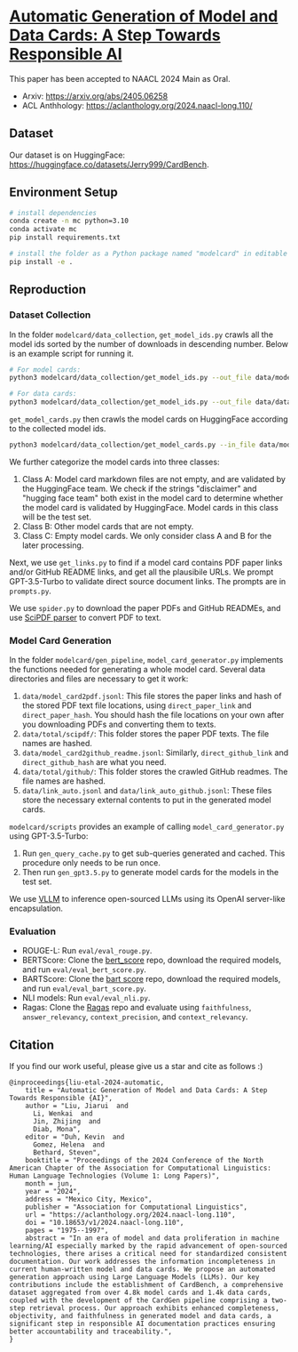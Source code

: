 # [Automatic Generation of Model and Data Cards: A Step Towards Responsible AI](https://arxiv.org/abs/2405.06258)

This paper has been accepted to NAACL 2024 Main as Oral.
- Arxiv: https://arxiv.org/abs/2405.06258
- ACL Anthhology: https://aclanthology.org/2024.naacl-long.110/

## Dataset

Our dataset is on HuggingFace: https://huggingface.co/datasets/Jerry999/CardBench.

## Environment Setup

```bash
# install dependencies
conda create -n mc python=3.10
conda activate mc
pip install requirements.txt

# install the folder as a Python package named "modelcard" in editable mode
pip install -e .
```

## Reproduction

### Dataset Collection

In the folder `modelcard/data_collection`, `get_model_ids.py` crawls all the model ids sorted by the number of downloads in descending number. Below is an example script for running it.

```bash
# For model cards:
python3 modelcard/data_collection/get_model_ids.py --out_file data/model_info.jsonl --type model --start_idx 0 --end_idx 50

# For data cards:
python3 modelcard/data_collection/get_model_ids.py --out_file data/dataset_info.jsonl --type dataset --start_idx 0 --end_idx 50
```

`get_model_cards.py` then crawls the model cards on HuggingFace according to the collected model ids.

```bash
python3 modelcard/data_collection/get_model_cards.py --in_file data/model_info.jsonl --out_dir data/model_cards/ 
```

We further categorize the model cards into three classes:
1. Class A: Model card markdown files are not empty, and are validated by the HuggingFace team. We check if the strings "disclaimer" and "hugging face team" both exist in the model card to determine whether the model card is validated by HuggingFace. Model cards in this class will be the test set.
2. Class B: Other model cards that are not empty.
3. Class C: Empty model cards. We only consider class A and B for the later processing.

Next, we use `get_links.py` to find if a model card contains PDF paper links and/or GitHub README links, and get all the plausibile URLs. We prompt GPT-3.5-Turbo to validate direct source document links. The prompts are in `prompts.py`.

We use `spider.py` to download the paper PDFs and GitHub READMEs, and use [SciPDF parser](https://github.com/titipata/scipdf_parser) to convert PDF to text.

### Model Card Generation

In the folder `modelcard/gen_pipeline`, `model_card_generator.py` implements the functions needed for generating a whole model card. Several data directories and files are necessary to get it work:
1. `data/model_card2pdf.jsonl`: This file stores the paper links and hash of the stored PDF text file locations, using `direct_paper_link` and `direct_paper_hash`. You should hash the file locations on your own after you downloading PDFs and converting them to texts.
2. `data/total/scipdf/`: This folder stores the paper PDF texts. The file names are hashed.
3. `data/model_card2github_readme.jsonl`: Similarly, `direct_github_link` and `direct_github_hash` are what you need.
4. `data/total/github/`: This folder stores the crawled GitHub readmes. The file names are hashed.
5. `data/link_auto.jsonl` and `data/link_auto_github.jsonl`: These files store the necessary external contents to put in the generated model cards.

`modelcard/scripts` provides an example of calling `model_card_generator.py` using GPT-3.5-Turbo:
1. Run `gen_query_cache.py` to get sub-queries generated and cached. This procedure only needs to be run once.
2. Then run `gen_gpt3.5.py` to generate model cards for the models in the test set.

We use [VLLM](https://docs.vllm.ai/en/latest/getting_started/quickstart.html) to inference open-sourced LLMs using its OpenAI server-like encapsulation.

### Evaluation

- ROUGE-L: Run `eval/eval_rouge.py`.
- BERTScore: Clone the [bert_score](https://github.com/Tiiiger/bert_score) repo, download the required models, and run `eval/eval_bert_score.py`.
- BARTScore: Clone the [bart score](https://github.com/neulab/BARTScore) repo, download the required models, and run `eval/eval_bart_score.py`.
- NLI models: Run `eval/eval_nli.py`.
- Ragas: Clone the [Ragas](https://github.com/explodinggradients/ragas) repo and evaluate using `faithfulness`, `answer_relevancy`, `context_precision`, and `context_relevancy`.

## Citation

If you find our work useful, please give us a star and cite as follows :)

```
@inproceedings{liu-etal-2024-automatic,
    title = "Automatic Generation of Model and Data Cards: A Step Towards Responsible {AI}",
    author = "Liu, Jiarui  and
      Li, Wenkai  and
      Jin, Zhijing  and
      Diab, Mona",
    editor = "Duh, Kevin  and
      Gomez, Helena  and
      Bethard, Steven",
    booktitle = "Proceedings of the 2024 Conference of the North American Chapter of the Association for Computational Linguistics: Human Language Technologies (Volume 1: Long Papers)",
    month = jun,
    year = "2024",
    address = "Mexico City, Mexico",
    publisher = "Association for Computational Linguistics",
    url = "https://aclanthology.org/2024.naacl-long.110",
    doi = "10.18653/v1/2024.naacl-long.110",
    pages = "1975--1997",
    abstract = "In an era of model and data proliferation in machine learning/AI especially marked by the rapid advancement of open-sourced technologies, there arises a critical need for standardized consistent documentation. Our work addresses the information incompleteness in current human-written model and data cards. We propose an automated generation approach using Large Language Models (LLMs). Our key contributions include the establishment of CardBench, a comprehensive dataset aggregated from over 4.8k model cards and 1.4k data cards, coupled with the development of the CardGen pipeline comprising a two-step retrieval process. Our approach exhibits enhanced completeness, objectivity, and faithfulness in generated model and data cards, a significant step in responsible AI documentation practices ensuring better accountability and traceability.",
}
```
